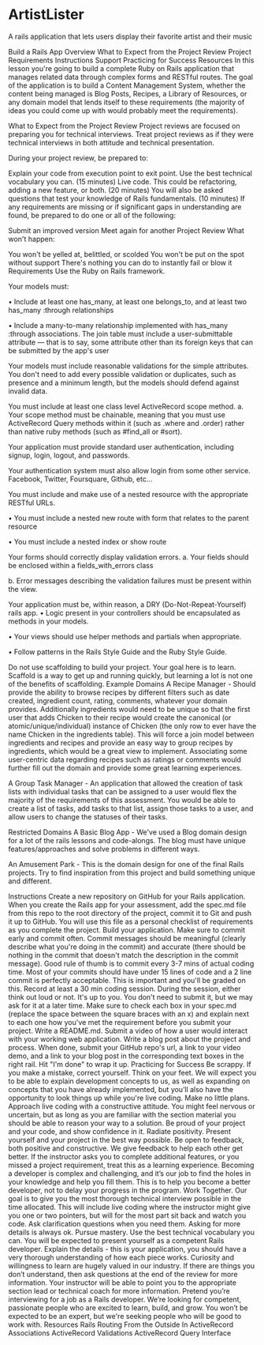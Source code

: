 # ArtistLister
A rails application that lets users display their favorite artist and their music



Build a Rails App
Overview
What to Expect from the Project Review
Project Requirements
Instructions
Support
Practicing for Success
Resources
In this lesson you're going to build a complete Ruby on Rails application that manages related data through complex forms and RESTful routes. The goal of the application is to build a Content Management System, whether the content being managed is Blog Posts, Recipes, a Library of Resources, or any domain model that lends itself to these requirements (the majority of ideas you could come up with would probably meet the requirements).

What to Expect from the Project Review
Project reviews are focused on preparing you for technical interviews. Treat project reviews as if they were technical interviews in both attitude and technical presentation.

During your project review, be prepared to:

Explain your code from execution point to exit point. Use the best technical vocabulary you can. (15 minutes)
Live code. This could be refactoring, adding a new feature, or both. (20 minutes)
You will also be asked questions that test your knowledge of Rails fundamentals. (10 minutes)
If any requirements are missing or if significant gaps in understanding are found, be prepared to do one or all of the following:

Submit an improved version
Meet again for another Project Review
What won't happen:

You won't be yelled at, belittled, or scolded
You won't be put on the spot without support
There's nothing you can do to instantly fail or blow it
Requirements
Use the Ruby on Rails framework.

Your models must:

• Include at least one has_many, at least one belongs_to, and at least two has_many :through relationships

• Include a many-to-many relationship implemented with has_many :through associations. The join table must include a user-submittable attribute — that is to say, some attribute other than its foreign keys that can be submitted by the app's user

Your models must include reasonable validations for the simple attributes. You don't need to add every possible validation or duplicates, such as presence and a minimum length, but the models should defend against invalid data.

You must include at least one class level ActiveRecord scope method. a. Your scope method must be chainable, meaning that you must use ActiveRecord Query methods within it (such as .where and .order) rather than native ruby methods (such as #find_all or #sort).

Your application must provide standard user authentication, including signup, login, logout, and passwords.

Your authentication system must also allow login from some other service. Facebook, Twitter, Foursquare, Github, etc...

You must include and make use of a nested resource with the appropriate RESTful URLs.

• You must include a nested new route with form that relates to the parent resource

• You must include a nested index or show route

Your forms should correctly display validation errors.
a. Your fields should be enclosed within a fields_with_errors class

b. Error messages describing the validation failures must be present within the view.

Your application must be, within reason, a DRY (Do-Not-Repeat-Yourself) rails app.
• Logic present in your controllers should be encapsulated as methods in your models.

• Your views should use helper methods and partials when appropriate.

• Follow patterns in the Rails Style Guide and the Ruby Style Guide.

Do not use scaffolding to build your project. Your goal here is to learn. Scaffold is a way to get up and running quickly, but learning a lot is not one of the benefits of scaffolding.
Example Domains
A Recipe Manager - Should provide the ability to browse recipes by different filters such as date created, ingredient count, rating, comments, whatever your domain provides. Additionally ingredients would need to be unique so that the first user that adds Chicken to their recipe would create the canonical (or atomic/unique/individual) instance of Chicken (the only row to ever have the name Chicken in the ingredients table). This will force a join model between ingredients and recipes and provide an easy way to group recipes by ingredients, which would be a great view to implement. Associating some user-centric data regarding recipes such as ratings or comments would further fill out the domain and provide some great learning experiences.

A Group Task Manager - An application that allowed the creation of task lists with individual tasks that can be assigned to a user would flex the majority of the requirements of this assessment. You would be able to create a list of tasks, add tasks to that list, assign those tasks to a user, and allow users to change the statuses of their tasks.

Restricted Domains
A Basic Blog App - We've used a Blog domain design for a lot of the rails lessons and code-alongs. The blog must have unique features/approaches and solve problems in different ways.

An Amusement Park - This is the domain design for one of the final Rails projects. Try to find inspiration from this project and build something unique and different.

Instructions
Create a new repository on GitHub for your Rails application.
When you create the Rails app for your assessment, add the spec.md file from this repo to the root directory of the project, commit it to Git and push it up to GitHub. You will use this file as a personal checklist of requirements as you complete the project.
Build your application. Make sure to commit early and commit often. Commit messages should be meaningful (clearly describe what you're doing in the commit) and accurate (there should be nothing in the commit that doesn't match the description in the commit message). Good rule of thumb is to commit every 3-7 mins of actual coding time. Most of your commits should have under 15 lines of code and a 2 line commit is perfectly acceptable. This is important and you'll be graded on this.
Record at least a 30 min coding session. During the session, either think out loud or not. It's up to you. You don't need to submit it, but we may ask for it at a later time.
Make sure to check each box in your spec.md (replace the space between the square braces with an x) and explain next to each one how you've met the requirement before you submit your project.
Write a README.md.
Submit a video of how a user would interact with your working web application.
Write a blog post about the project and process.
When done, submit your GitHub repo's url, a link to your video demo, and a link to your blog post in the corresponding text boxes in the right rail. Hit "I'm done" to wrap it up.
Practicing for Success
Be scrappy.
If you make a mistake, correct yourself.
Think on your feet. We will expect you to be able to explain development concepts to us, as well as expanding on concepts that you have already implemented, but you’ll also have the opportunity to look things up while you're live coding.
Make no little plans.
Approach live coding with a constructive attitude. You might feel nervous or uncertain, but as long as you are familiar with the section material you should be able to reason your way to a solution.
Be proud of your project and your code, and show confidence in it.
Radiate positivity.
Present yourself and your project in the best way possible.
Be open to feedback, both positive and constructive. We give feedback to help each other get better.
If the instructor asks you to complete additional features, or you missed a project requirement, treat this as a learning experience. Becoming a developer is complex and challenging, and it’s our job to find the holes in your knowledge and help you fill them. This is to help you become a better developer, not to delay your progress in the program.
Work Together.
Our goal is to give you the most thorough technical interview possible in the time allocated. This will include live coding where the instructor might give you one or two pointers, but will for the most part sit back and watch you code.
Ask clarification questions when you need them. Asking for more details is always ok.
Pursue mastery.
Use the best technical vocabulary you can. You will be expected to present yourself as a competent Rails developer.
Explain the details - this is your application, you should have a very thorough understanding of how each piece works.
Curiosity and willingness to learn are hugely valued in our industry. If there are things you don’t understand, then ask questions at the end of the review for more information. Your instructor will be able to point you to the appropriate section lead or technical coach for more information.
Pretend you’re interviewing for a job as a Rails developer. We’re looking for competent, passionate people who are excited to learn, build, and grow. You won’t be expected to be an expert, but we're seeking people who will be good to work with.
Resources
Rails Routing From the Outside In
ActiveRecord Associations
ActiveRecord Validations
ActiveRecord Query Interface
